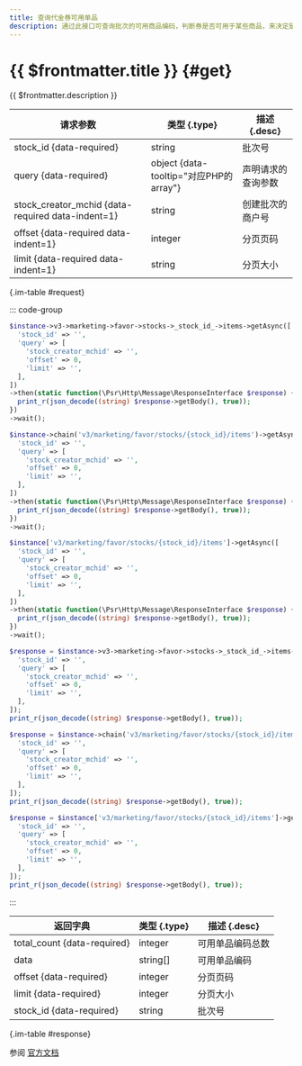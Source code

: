 ```yaml
---
title: 查询代金券可用单品
description: 通过此接口可查询批次的可用商品编码，判断券是否可用于某些商品，来决定是否展示。
---
```


# {{ $frontmatter.title }} {#get}

{{ $frontmatter.description }}

| 请求参数 | 类型 {.type} | 描述 {.desc}
| --- | --- | ---
| stock_id {data-required} | string | 批次号
| query {data-required} | object {data-tooltip="对应PHP的array"} | 声明请求的查询参数
| stock_creator_mchid {data-required data-indent=1} | string | 创建批次的商户号
| offset {data-required data-indent=1} | integer | 分页页码
| limit {data-required data-indent=1} | string | 分页大小

{.im-table #request}

::: code-group

```php [异步纯链式]
$instance->v3->marketing->favor->stocks->_stock_id_->items->getAsync([
  'stock_id' => '',
  'query' => [
    'stock_creator_mchid' => '',
    'offset' => 0,
    'limit' => '',
  ],
])
->then(static function(\Psr\Http\Message\ResponseInterface $response) {
  print_r(json_decode((string) $response->getBody(), true));
})
->wait();
```

```php [异步声明式]
$instance->chain('v3/marketing/favor/stocks/{stock_id}/items')->getAsync([
  'stock_id' => '',
  'query' => [
    'stock_creator_mchid' => '',
    'offset' => 0,
    'limit' => '',
  ],
])
->then(static function(\Psr\Http\Message\ResponseInterface $response) {
  print_r(json_decode((string) $response->getBody(), true));
})
->wait();
```

```php [异步属性式]
$instance['v3/marketing/favor/stocks/{stock_id}/items']->getAsync([
  'stock_id' => '',
  'query' => [
    'stock_creator_mchid' => '',
    'offset' => 0,
    'limit' => '',
  ],
])
->then(static function(\Psr\Http\Message\ResponseInterface $response) {
  print_r(json_decode((string) $response->getBody(), true));
})
->wait();
```

```php [同步纯链式]
$response = $instance->v3->marketing->favor->stocks->_stock_id_->items->get([
  'stock_id' => '',
  'query' => [
    'stock_creator_mchid' => '',
    'offset' => 0,
    'limit' => '',
  ],
]);
print_r(json_decode((string) $response->getBody(), true));
```

```php [同步声明式]
$response = $instance->chain('v3/marketing/favor/stocks/{stock_id}/items')->get([
  'stock_id' => '',
  'query' => [
    'stock_creator_mchid' => '',
    'offset' => 0,
    'limit' => '',
  ],
]);
print_r(json_decode((string) $response->getBody(), true));
```

```php [同步属性式]
$response = $instance['v3/marketing/favor/stocks/{stock_id}/items']->get([
  'stock_id' => '',
  'query' => [
    'stock_creator_mchid' => '',
    'offset' => 0,
    'limit' => '',
  ],
]);
print_r(json_decode((string) $response->getBody(), true));
```

:::

| 返回字典 | 类型 {.type} | 描述 {.desc}
| --- | --- | ---
| total_count {data-required}| integer | 可用单品编码总数
| data | string[] | 可用单品编码
| offset {data-required}| integer | 分页页码
| limit {data-required}| integer | 分页大小
| stock_id {data-required}| string | 批次号

{.im-table #response}

参阅 [官方文档](https://pay.weixin.qq.com/wiki/doc/apiv3/wxpay/marketing/convention/chapter3_8.shtml)
